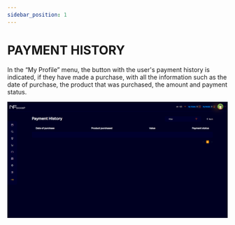 ```yaml
---
sidebar_position: 1
---
```


# PAYMENT HISTORY

In the “My Profile” menu, the button with the user's payment history is indicated, if they have made a purchase, with all the information such as the date of purchase, the product that was purchased, the amount and payment status.

![1](./../assets/novateladepagamento.png)

